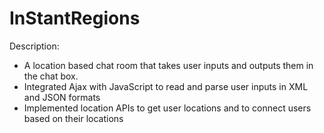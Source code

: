 # InStantRegions

Description:
- A location based chat room that takes user inputs and outputs them in the chat box. 
- Integrated Ajax with JavaScript to read and parse user inputs in XML and JSON formats 
- Implemented location APIs to get user locations and to connect users based on their locations
